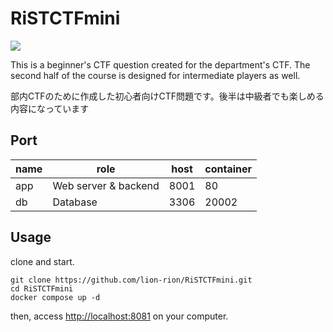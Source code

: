 # RiSTCTFmini
![](https://github.com/lion-rion/RiSTCTFmini/workflows/Docker%20compose%20test/badge.svg)

This is a beginner's CTF question created for the department's CTF. The second half of the course is designed for intermediate players as well.

部内CTFのために作成した初心者向けCTF問題です。後半は中級者でも楽しめる内容になっています


## Port

| name | role | host | container | 
| ---- | ---- | ---- | ---- |
| app | Web server & backend | 8001 | 80 |
| db | Database | 3306 | 20002 |


## Usage 

clone and start.

```
git clone https://github.com/lion-rion/RiSTCTFmini.git
cd RiSTCTFmini
docker compose up -d
```

then, access [http://localhost:8081](http://localhost:8081) on your computer.
